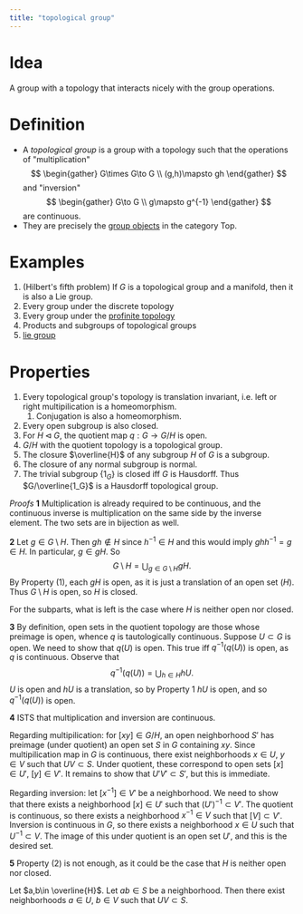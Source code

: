 ```yaml
---
title: "topological group"
---
```


# Idea
A group with a topology that interacts nicely with the group operations.

# Definition
- A *topological group* is a group with a topology such that the operations of "multiplication" 
$$
\begin{gather}
G\times G\to G \\ 
(g,h)\mapsto gh
\end{gather}
$$
and "inversion" 
$$
\begin{gather}
G\to G \\
g\mapsto g^{-1}
\end{gather}
$$
are continuous.
- They are precisely the [group objects](<notes/ntpy/Definitions/Category theory/group objects.md>) in the category $\text{Top}$.

# Examples
1. (Hilbert's fifth problem) If $G$ is a topological group and a manifold, then it is also a Lie group.
2. Every group under the discrete topology
3. Every group under the [profinite topology](<notes/ntpy/profinite topology.md>)
4. Products and subgroups of topological groups
5. [lie group](<>)

# Properties
1. Every topological group's topology is translation invariant, i.e. left or right multipilication is a homeomorphism.
	1. Conjugation is also a homeomorphism.
2. Every open subgroup is also closed.
3. For $H\triangleleft G$, the quotient map $q:G\to G/H$ is open.
4. $G/H$ with the quotient topology is a topological group.
5. The closure $\overline{H}$ of any subgroup $H$ of $G$ is a subgroup.
6. The closure of any normal subgroup is normal.
7. The trivial subgroup $\{1_G\}$ is closed iff $G$ is Hausdorff. Thus $G/\overline{1_G}$ is a Hausdorff topological group.

*Proofs*
**1**
Multiplication is already required to be continuous, and the continuous inverse is multiplication on the same side by the inverse element. The two sets are in bijection as well.

**2**
Let $g\in G\setminus H$. Then $gh\not\in H$ since $h^{-1}\in H$ and this would imply $ghh^{-1}=g\in H$. In particular, $g\in gH$. So $$G\setminus H=\bigcup_{g\in  G\setminus H}gH.$$ By Property (1), each $gH$ is open, as it is just a translation of an open set ($H$). Thus $G\setminus H$ is open, so $H$ is closed.

For the subparts, what is left is the case where $H$ is neither open nor closed.

**3**
By definition, open sets in the quotient topology are those whose preimage is open, whence $q$ is tautologically continuous. Suppose $U\subset G$ is open. We need to show that $q(U)$ is open. This true iff $q^{-1}(q(U))$ is open, as $q$ is continuous. Observe that $$q^{-1}(q(U))=\bigcup_{h\in H}hU.$$ $U$ is open and $hU$ is a translation, so by Property 1 $hU$ is open, and so $q^{-1}(q(U))$ is open.

**4**
ISTS that multiplication and inversion are continuous. 

Regarding multipilication: for $[xy]\in G/H$, an open neighborhood $S'$ has preimage (under quotient) an open set $S$ in $G$ containing $xy$. Since multipilication map in $G$ is continuous, there exist neighborhoods $x\in U$, $y\in V$ such that $UV\subset S$. Under quotient, these correspond to open sets $[x]\in U'$, $[y]\in V'$. It remains to show that $U'V'\subset S'$, but this is immediate.

Regarding inversion: let $[x^{-1}]\in V'$ be a neighborhood. We need to show that there exists a neighborhood $[x]\in U'$ such that $(U')^{-1}\subset V'$. The quotient is continuous, so there exists a neighborhood $x^{-1}\in V$ such that $[V]\subset V'$. Inversion is continuous in $G$, so there exists a neighborhood $x\in U$ such that $U^{-1}\subset V$. The image of this under quotient is an open set $U'$, and this is the desired set.

**5**
Property (2) is not enough, as it could be the case that $H$ is neither open nor closed.

Let $a,b\in \overline{H}$. Let $ab\in S$ be a neighborhood. Then there exist neighborhoods $a\in U$, $b\in V$ such that $UV\subset S$.
